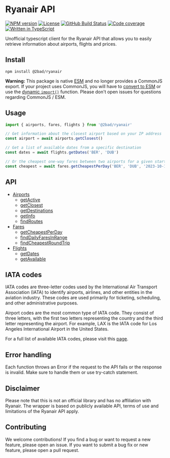 # Ryanair API

[![NPM version](https://img.shields.io/npm/v/@2bad/ryanair)](https://www.npmjs.com/package/@2bad/ryanair)
[![License](https://img.shields.io/npm/l/@2bad/ryanair)](https://www.npmjs.com/package/@2bad/ryanair)
[![GitHub Build Status](https://img.shields.io/github/actions/workflow/status/2BAD/ryanair/integration.yml)](https://github.com/2BAD/ryanair/actions/workflows/integration.yml)
[![Code coverage](https://img.shields.io/codecov/c/github/2BAD/ryanair)](https://codecov.io/gh/2BAD/ryanair)
[![Written in TypeScript](https://img.shields.io/github/languages/top/2BAD/ryanair)](https://github.com/2BAD/ryanair/search?l=typescript)

Unofficial typescript client for the Ryanair API that allows you to easily retrieve information about airports, flights and prices.

## Install

```shell
npm install @2bad/ryanair
```

**Warning:** This package is native [ESM](https://developer.mozilla.org/en-US/docs/Web/JavaScript/Guide/Modules) and no longer provides a CommonJS export. If your project uses CommonJS, you will have to [convert to ESM](https://gist.github.com/sindresorhus/a39789f98801d908bbc7ff3ecc99d99c) or use the [dynamic `import()`](https://v8.dev/features/dynamic-import) function. Please don't open issues for questions regarding CommonJS / ESM.

## Usage

```typescript
import { airports, fares, flights } from '@2bad/ryanair'

// Get information about the closest airport based on your IP address
const airport = await airports.getClosest()

// Get a list of available dates from a specific destination
const dates = await flights.getDates('BER', 'DUB')

// Or the cheapest one-way fares between two airports for a given start date
const cheapest = await fares.getCheapestPerDay('BER', 'DUB', '2023-10-10')
```

## API

- [Airports](docs/airports.md#airports-api)
  - [getActive](docs/airports.md#getactive)
  - [getClosest](docs/airports.md#getclosest)
  - [getDestinations](docs/airports.md#getdestinationscode-iatacode)
  - [getInfo](docs/airports.md#getinfocode-iatacode)
  - [findRoutes](docs/airports.md#findroutesfrom-iatacode-to-iatacode)
- [Fares](docs/fares.md#fares-api)
  - [getCheapestPerDay](docs/fares.md#getcheapestperdayfrom-iatacode-to-iatacode-startdate-strdate-currency--eur)
  - [findDailyFaresInRange](docs/fares.md#findDailyFaresInRangefrom-iatacode-to-iatacode-startdate-strdate-enddate-strdate-currency--eur)
  - [findCheapestRoundTrip](docs/fares.md#findcheapestroundtripfrom-iatacode-to-iatacode-startdate-strdate-enddate-strdate-currency--eur-limit--10)
- [Flights](docs/flights.md#flights-api)
  - [getDates](docs/flights.md#getdatesfrom-iatacode-to-iatacode)
  - [getAvailable](docs/flights.md#getavailableparams-partial)

## IATA codes

IATA codes are three-letter codes used by the International Air Transport Association (IATA) to identify airports, airlines, and other entities in the aviation industry. These codes are used primarily for ticketing, scheduling, and other administrative purposes.

Airport codes are the most common type of IATA code. They consist of three letters, with the first two letters representing the country and the third letter representing the airport. For example, LAX is the IATA code for Los Angeles International Airport in the United States.

For a full list of available IATA codes, please visit this [page](https://www.iata.org/en/publications/directories/code-search/).

## Error handling

Each function throws an Error if the request to the API fails or the response is invalid. Make sure to handle them or use try-catch statement.

## Disclaimer

Please note that this is not an official library and has no affiliation with Ryanair. The wrapper is based on publicly available API, terms of use and limitations of the Ryanair API apply.

## Contributing

We welcome contributions! If you find a bug or want to request a new feature, please open an issue. If you want to submit a bug fix or new feature, please open a pull request.
